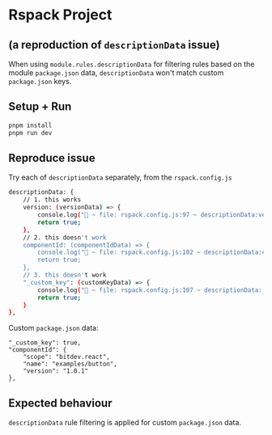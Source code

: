 # Rspack Project
## (a reproduction of `descriptionData` issue)

When using `module.rules.descriptionData` for filtering rules based on the module `package.json` data, `descriptionData` won't match custom `package.json` keys.

## Setup + Run

```bash
pnpm install
pnpm run dev
```

## Reproduce issue

Try each of `descriptionData` separately, from the `rspack.config.js`


```bash
descriptionData: {
    // 1. this works
    version: (versionData) => {
        console.log("🚀 ~ file: rspack.config.js:97 ~ descriptionData:version", versionData);
        return true;
    },
    // 2. this doesn't work
    componentId: (componentIdData) => {
        console.log("🚀 ~ file: rspack.config.js:102 ~ descriptionData:componentId", componentIdData);
        return true;
    },
    // 3. this doesn't work
    "_custom_key": (customKeyData) => {
        console.log("🚀 ~ file: rspack.config.js:107 ~ descriptionData:_custom_key", customKeyData);
        return true;
    }
},

```

Custom `package.json` data:

```
"_custom_key": true,
"componentId": {
    "scope": "bitdev.react",
    "name": "examples/button",
    "version": "1.0.1"
},
```

## Expected behaviour

`descriptionData` rule filtering is applied for custom `package.json` data.